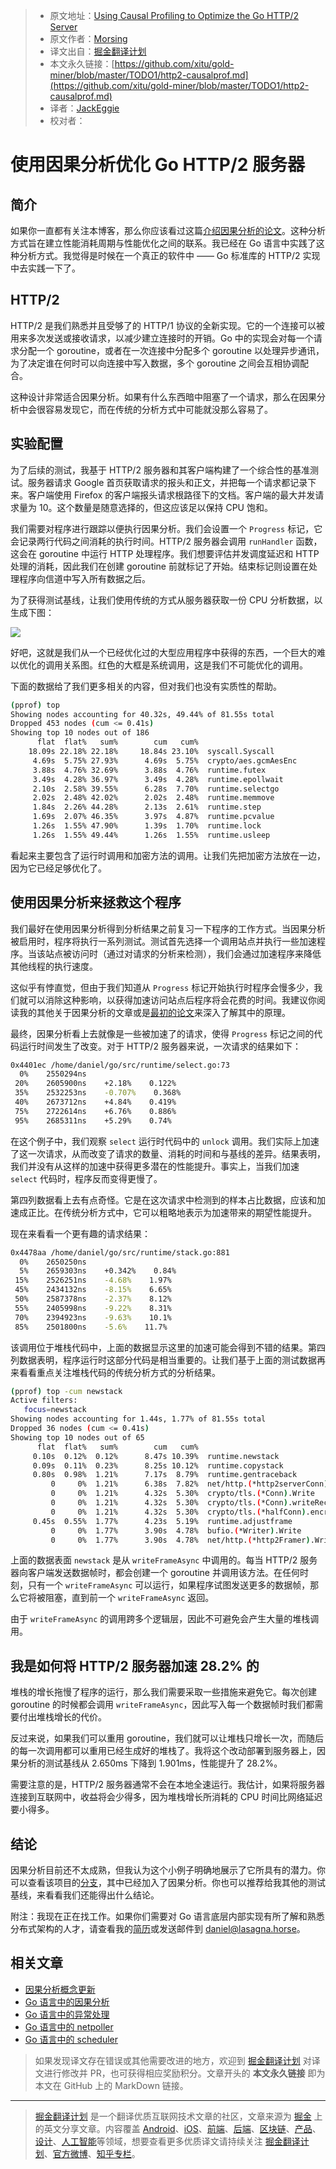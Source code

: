 > * 原文地址：[Using Causal Profiling to Optimize the Go HTTP/2 Server](http://morsmachine.dk/http2-causalprof)
> * 原文作者：[Morsing](http://morsmachine.dk/)
> * 译文出自：[掘金翻译计划](https://github.com/xitu/gold-miner)
> * 本文永久链接：[https://github.com/xitu/gold-miner/blob/master/TODO1/http2-causalprof.md](https://github.com/xitu/gold-miner/blob/master/TODO1/http2-causalprof.md)
> * 译者：[JackEggie](https://github.com/JackEggie)
> * 校对者：

# 使用因果分析优化 Go HTTP/2 服务器

## 简介

如果你一直都有关注本博客，那么你应该看过这篇[介绍因果分析的论文](https://www.sigops.org/s/conferences/sosp/2015/current/2015-Monterey/printable/090-curtsinger.pdf)。这种分析方式旨在建立性能消耗周期与性能优化之间的联系。我已经在 Go 语言中实践了这种分析方式。我觉得是时候在一个真正的软件中 —— Go 标准库的 HTTP/2 实现中去实践一下了。

## HTTP/2

HTTP/2 是我们熟悉并且受够了的 HTTP/1 协议的全新实现。它的一个连接可以被用来多次发送或接收请求，以减少建立连接时的开销。Go 中的实现会对每一个请求分配一个 goroutine，或者在一次连接中分配多个 goroutine 以处理异步通讯，为了决定谁在何时可以向连接中写入数据，多个 goroutine 之间会互相协调配合。

这种设计非常适合因果分析。如果有什么东西暗中阻塞了一个请求，那么在因果分析中会很容易发现它，而在传统的分析方式中可能就没那么容易了。

## 实验配置

为了后续的测试，我基于 HTTP/2 服务器和其客户端构建了一个综合性的基准测试。服务器请求 Google 首页获取请求的报头和正文，并把每一个请求都记录下来。客户端使用 Firefox 的客户端报头请求根路径下的文档。客户端的最大并发请求量为 10。这个数量是随意选择的，但这应该足以保持 CPU 饱和。

我们需要对程序进行跟踪以便执行因果分析。我们会设置一个 `Progress` 标记，它会记录两行代码之间消耗的执行时间。HTTP/2 服务器会调用 `runHandler` 函数，这会在 goroutine 中运行 HTTP 处理程序。我们想要评估并发调度延迟和 HTTP 处理的消耗，因此我们在创建 goroutine 前就标记了开始。结束标记则设置在处理程序向信道中写入所有数据之后。

为了获得测试基线，让我们使用传统的方式从服务器获取一份 CPU 分析数据，以生成下图：

![](http://morsmachine.dk/pprofcausal.png)

好吧，这就是我们从一个已经优化过的大型应用程序中获得的东西，一个巨大的难以优化的调用关系图。红色的大框是系统调用，这是我们不可能优化的调用。

下面的数据给了我们更多相关的内容，但对我们也没有实质性的帮助。

```bash
(pprof) top
Showing nodes accounting for 40.32s, 49.44% of 81.55s total
Dropped 453 nodes (cum <= 0.41s)
Showing top 10 nodes out of 186
      flat  flat%   sum%        cum   cum%
    18.09s 22.18% 22.18%     18.84s 23.10%  syscall.Syscall
     4.69s  5.75% 27.93%      4.69s  5.75%  crypto/aes.gcmAesEnc
     3.88s  4.76% 32.69%      3.88s  4.76%  runtime.futex
     3.49s  4.28% 36.97%      3.49s  4.28%  runtime.epollwait
     2.10s  2.58% 39.55%      6.28s  7.70%  runtime.selectgo
     2.02s  2.48% 42.02%      2.02s  2.48%  runtime.memmove
     1.84s  2.26% 44.28%      2.13s  2.61%  runtime.step
     1.69s  2.07% 46.35%      3.97s  4.87%  runtime.pcvalue
     1.26s  1.55% 47.90%      1.39s  1.70%  runtime.lock
     1.26s  1.55% 49.44%      1.26s  1.55%  runtime.usleep
```

看起来主要包含了运行时调用和加密方法的调用。让我们先把加密方法放在一边，因为它已经足够优化了。

## 使用因果分析来拯救这个程序

我们最好在使用因果分析得到分析结果之前复习一下程序的工作方式。当因果分析被启用时，程序将执行一系列测试。测试首先选择一个调用站点并执行一些加速程序。当该站点被访问时（通过对请求的分析来检测），我们会通过加速程序来降低其他线程的执行速度。

这似乎有悖直觉，但由于我们知道从 `Progress` 标记开始执行时程序会慢多少，我们就可以消除这种影响，以获得加速访问站点后程序将会花费的时间。我建议你阅读我的其他关于因果分析的文章或是[最初的论文](https://www.sigops.org/s/conferences/sosp/2015/current/2015-Monterey/printable/090-curtsinger.pdf)来深入了解其中的原理。

最终，因果分析看上去就像是一些被加速了的请求，使得 `Progress` 标记之间的代码运行时间发生了改变。对于 HTTP/2 服务器来说，一次请求的结果如下：

```bash
0x4401ec /home/daniel/go/src/runtime/select.go:73
  0%    2550294ns
 20%    2605900ns    +2.18%    0.122%
 35%    2532253ns    -0.707%    0.368%
 40%    2673712ns    +4.84%    0.419%
 75%    2722614ns    +6.76%    0.886%
 95%    2685311ns    +5.29%    0.74%
```

在这个例子中，我们观察 `select` 运行时代码中的 `unlock` 调用。我们实际上加速了这一次请求，从而改变了请求的数量、消耗的时间和与基线的差异。结果表明，我们并没有从这样的加速中获得更多潜在的性能提升。事实上，当我们加速 `select` 代码时，程序反而变得更慢了。

第四列数据看上去有点奇怪。它是在这次请求中检测到的样本占比数据，应该和加速成正比。在传统分析方式中，它可以粗略地表示为加速带来的期望性能提升。

现在来看看一个更有趣的请求结果：

```bash
0x4478aa /home/daniel/go/src/runtime/stack.go:881
  0%    2650250ns
  5%    2659303ns    +0.342%    0.84%
 15%    2526251ns    -4.68%    1.97%
 45%    2434132ns    -8.15%    6.65%
 50%    2587378ns    -2.37%    8.12%
 55%    2405998ns    -9.22%    8.31%
 70%    2394923ns    -9.63%    10.1%
 85%    2501800ns    -5.6%    11.7%
```

该调用位于堆栈代码中，上面的数据显示这里的加速可能会得到不错的结果。第四列数据表明，程序运行时这部分代码是相当重要的。让我们基于上面的测试数据再来看看重点关注堆栈代码的传统分析方式的分析结果。

```bash
(pprof) top -cum newstack
Active filters:
   focus=newstack
Showing nodes accounting for 1.44s, 1.77% of 81.55s total
Dropped 36 nodes (cum <= 0.41s)
Showing top 10 nodes out of 65
      flat  flat%   sum%        cum   cum%
     0.10s  0.12%  0.12%      8.47s 10.39%  runtime.newstack
     0.09s  0.11%  0.23%      8.25s 10.12%  runtime.copystack
     0.80s  0.98%  1.21%      7.17s  8.79%  runtime.gentraceback
         0     0%  1.21%      6.38s  7.82%  net/http.(*http2serverConn).writeFrameAsync
         0     0%  1.21%      4.32s  5.30%  crypto/tls.(*Conn).Write
         0     0%  1.21%      4.32s  5.30%  crypto/tls.(*Conn).writeRecordLocked
         0     0%  1.21%      4.32s  5.30%  crypto/tls.(*halfConn).encrypt
     0.45s  0.55%  1.77%      4.23s  5.19%  runtime.adjustframe
         0     0%  1.77%      3.90s  4.78%  bufio.(*Writer).Write
         0     0%  1.77%      3.90s  4.78%  net/http.(*http2Framer).WriteData
```

上面的数据表面 `newstack` 是从 `writeFrameAsync` 中调用的。每当 HTTP/2 服务器向客户端发送数据帧时，都会创建一个 goroutine 并调用该方法。在任何时刻，只有一个 `writeFrameAsync` 可以运行，如果程序试图发送更多的数据帧，那么它将被阻塞，直到前一个 `writeFrameAsync` 返回。

由于 `writeFrameAsync` 的调用跨多个逻辑层，因此不可避免会产生大量的堆栈调用。

## 我是如何将 HTTP/2 服务器加速 28.2% 的

堆栈的增长拖慢了程序的运行，那么我们需要采取一些措施来避免它。每次创建 goroutine 的时候都会调用 `writeFrameAsync`，因此写入每一个数据帧时我们都需要付出堆栈增长的代价。

反过来说，如果我们可以重用 goroutine，我们就可以让堆栈只增长一次，而随后的每一次调用都可以重用已经生成好的堆栈了。我将这个改动部署到服务器上，因果分析的测试基线从 2.650ms 下降到 1.901ms，性能提升了 28.2%。

需要注意的是，HTTP/2 服务器通常不会在本地全速运行。我估计，如果将服务器连接到互联网中，收益将会少得多，因为堆栈增长所消耗的 CPU 时间比网络延迟要小得多。

## 结论

因果分析目前还不太成熟，但我认为这个小例子明确地展示了它所具有的潜力。你可以查看该项目的[分支](https://github.com/DanielMorsing/go/tree/causalprof)，其中已经加入了因果分析。你也可以推荐给我其他的测试基线，来看看我们还能得出什么结论。

附注：我现在正在找工作。如果你们需要对 Go 语言底层内部实现有所了解和熟悉分布式架构的人才，请查看我的[简历](https://github.com/DanielMorsing/CV)或发送邮件到 [daniel@lasagna.horse](mailto:daniel@lasagna.horse)。

## 相关文章

* [因果分析概念更新](http://morsmachine.dk/causalprof-update)
* [Go 语言中的因果分析](http://morsmachine.dk/causalprof)
* [Go 语言中的异常处理](http://morsmachine.dk/error-handling)
* [Go 语言中的 netpoller](http://morsmachine.dk/netpoller)
* [Go 语言中的 scheduler](http://morsmachine.dk/go-scheduler)

> 如果发现译文存在错误或其他需要改进的地方，欢迎到 [掘金翻译计划](https://github.com/xitu/gold-miner) 对译文进行修改并 PR，也可获得相应奖励积分。文章开头的 **本文永久链接** 即为本文在 GitHub 上的 MarkDown 链接。

---

> [掘金翻译计划](https://github.com/xitu/gold-miner) 是一个翻译优质互联网技术文章的社区，文章来源为 [掘金](https://juejin.im) 上的英文分享文章。内容覆盖 [Android](https://github.com/xitu/gold-miner#android)、[iOS](https://github.com/xitu/gold-miner#ios)、[前端](https://github.com/xitu/gold-miner#前端)、[后端](https://github.com/xitu/gold-miner#后端)、[区块链](https://github.com/xitu/gold-miner#区块链)、[产品](https://github.com/xitu/gold-miner#产品)、[设计](https://github.com/xitu/gold-miner#设计)、[人工智能](https://github.com/xitu/gold-miner#人工智能)等领域，想要查看更多优质译文请持续关注 [掘金翻译计划](https://github.com/xitu/gold-miner)、[官方微博](http://weibo.com/juejinfanyi)、[知乎专栏](https://zhuanlan.zhihu.com/juejinfanyi)。
